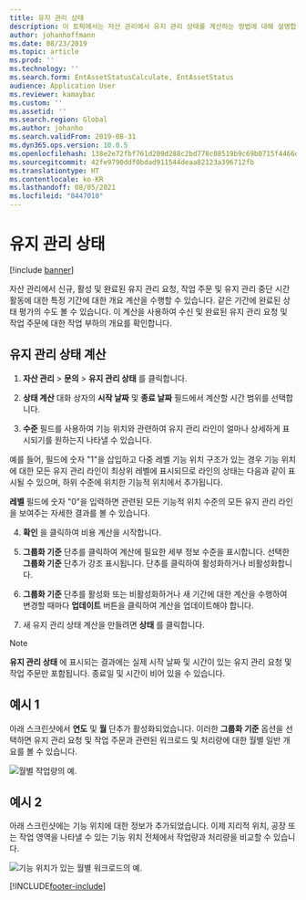 ```yaml
---
title: 유지 관리 상태
description: 이 토픽에서는 자산 관리에서 유지 관리 상태를 계산하는 방법에 대해 설명합니다.
author: johanhoffmann
ms.date: 08/23/2019
ms.topic: article
ms.prod: ''
ms.technology: ''
ms.search.form: EntAssetStatusCalculate, EntAssetStatus
audience: Application User
ms.reviewer: kamaybac
ms.custom: ''
ms.assetid: ''
ms.search.region: Global
ms.author: johanho
ms.search.validFrom: 2019-08-31
ms.dyn365.ops.version: 10.0.5
ms.openlocfilehash: 138e2e72fbf761d209d288c2bd778c08519b9c69b0715f4466d4838255a2a31e
ms.sourcegitcommit: 42fe9790ddf0bdad911544deaa82123a396712fb
ms.translationtype: HT
ms.contentlocale: ko-KR
ms.lasthandoff: 08/05/2021
ms.locfileid: "8447010"
---
```

# <a name="maintenance-status"></a>유지 관리 상태

[!include [banner](../../includes/banner.md)]

 

자산 관리에서 신규, 활성 및 완료된 유지 관리 요청, 작업 주문 및 유지 관리 중단 시간 활동에 대한 특정 기간에 대한 개요 계산을 수행할 수 있습니다. 같은 기간에 완료된 상태 평가의 수도 볼 수 있습니다. 이 계산을 사용하여 수신 및 완료된 유지 관리 요청 및 작업 주문에 대한 작업 부하의 개요를 확인합니다.

## <a name="make-a-maintenance-status-calculation"></a>유지 관리 상태 계산

1. **자산 관리** > **문의** > **유지 관리 상태** 를 클릭합니다.

2. **상태 계산** 대화 상자의 **시작 날짜** 및 **종료 날짜** 필드에서 계산할 시간 범위를 선택합니다.

3. **수준** 필드를 사용하여 기능 위치와 관련하여 유지 관리 라인이 얼마나 상세하게 표시되기를 원하는지 나타낼 수 있습니다. 

  예를 들어, 필드에 숫자 "1"을 삽입하고 다중 레벨 기능 위치 구조가 있는 경우 기능 위치에 대한 모든 유지 관리 라인이 최상위 레벨에 표시되므로 라인의 상태는 다음과 같이 표시될 수 있으며, 하위 수준에 위치한 기능적 위치에서 추가됩니다. 
  
  **레벨** 필드에 숫자 "0"을 입력하면 관련된 모든 기능적 위치 수준의 모든 유지 관리 라인을 보여주는 자세한 결과를 볼 수 있습니다.

4. **확인** 을 클릭하여 비용 계산을 시작합니다.

5. **그룹화 기준** 단추를 클릭하여 계산에 필요한 세부 정보 수준을 표시합니다. 선택한 **그룹화 기준** 단추가 강조 표시됩니다. 단추를 클릭하여 활성화하거나 비활성화합니다.

6. **그룹화 기준** 단추를 활성화 또는 비활성화하거나 새 기간에 대한 계산을 수행하여 변경할 때마다 **업데이트** 버튼을 클릭하여 계산을 업데이트해야 합니다.

7. 새 유지 관리 상태 계산을 만들려면 **상태** 를 클릭합니다.

>[!NOTE]
>**유지 관리 상태** 에 표시되는 결과에는 실제 시작 날짜 및 시간이 있는 유지 관리 요청 및 작업 주문만 포함됩니다. 종료일 및 시간이 비어 있을 수 있습니다.

## <a name="example-1"></a>예시 1

아래 스크린샷에서 **연도** 및 **월** 단추가 활성화되었습니다. 이러한 **그룹화 기준** 옵션을 선택하면 유지 관리 요청 및 작업 주문과 관련된 워크로드 및 처리량에 대한 월별 일반 개요를 볼 수 있습니다. 

![월별 작업량의 예.](media/13-controlling-and-reporting.png)

## <a name="example-2"></a>예시 2

아래 스크린샷에는 기능 위치에 대한 정보가 추가되었습니다. 이제 지리적 위치, 공장 또는 작업 영역을 나타낼 수 있는 기능 위치 전체에서 작업량과 처리량을 비교할 수 있습니다. 

![기능 위치가 있는 월별 워크로드의 예.](media/14-controlling-and-reporting.png)



[!INCLUDE[footer-include](../../../includes/footer-banner.md)]